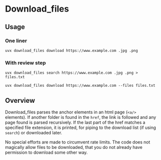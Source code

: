 # Download_files
## Usage 
### One liner

```uvx download_files download https://www.example.com .jpg .png```


### With review step

```uvx download_files search https://www.example.com .jpg .png > files.txt```

```uvx download_files download https://www.example.com --files files.txt```


## Overview
Download_files parses the anchor elements in an html page (`<a/>` elements).  If 
another folder is found in the `href`, the link is followed and any page found is 
parsed recursively.  If the last part of the href matches a specified file extension,
it is printed, for piping to the download list (if using `search`) or downloaded later.

No special efforts are made to circumvent rate limits.  The code does not
magically allow files to be downloaded, that you do not already have 
permission to download some other way.